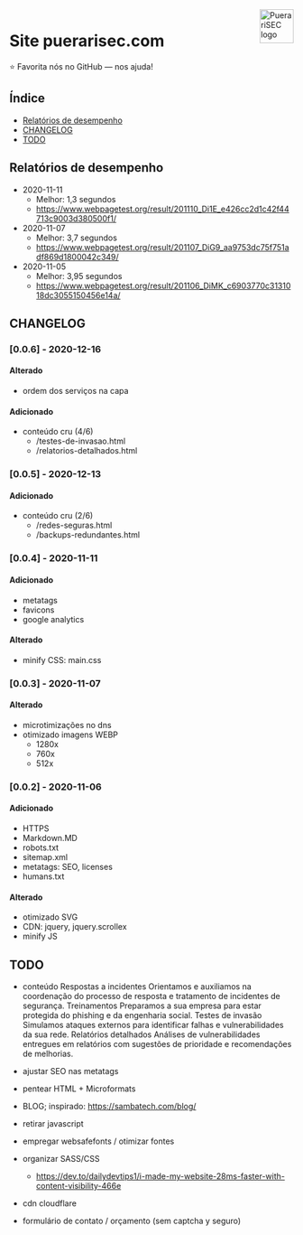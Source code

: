
<a href="https://puerarisec.com/">
	<img
		src="https://puerarisec.com/images/favicons/apple-touch-icon.png"
		alt="PuerariSEC logo"
		title="PuerariSEC"
		align="right"
		height="60"
		style="width:auto"/>
</a>


# Site puerarisec.com

:star: Favorita nós no GitHub — nos ajuda!




## Índice


- [Relatórios de desempenho](#desempenho)
- [CHANGELOG](#CHANGELOG)
- [TODO](#TODO)




## Relatórios de desempenho

- 2020-11-11
	- Melhor: 1,3 segundos
	- https://www.webpagetest.org/result/201110_Di1E_e426cc2d1c42f44713c9003d380500f1/
- 2020-11-07
	- Melhor: 3,7 segundos
	- https://www.webpagetest.org/result/201107_DiG9_aa9753dc75f751adf869d1800042c349/
- 2020-11-05
	- Melhor: 3,95 segundos
	- https://www.webpagetest.org/result/201106_DiMK_c6903770c3131018dc3055150456e14a/




## CHANGELOG

### [0.0.6] - 2020-12-16

#### Alterado
- ordem dos serviços na capa

#### Adicionado
- conteúdo cru (4/6)
	- /testes-de-invasao.html
	- /relatorios-detalhados.html



### [0.0.5] - 2020-12-13

#### Adicionado
- conteúdo cru (2/6)
	- /redes-seguras.html
	- /backups-redundantes.html



### [0.0.4] - 2020-11-11

#### Adicionado
- metatags
- favicons
- google analytics

#### Alterado
- minify CSS: main.css



### [0.0.3] - 2020-11-07

#### Alterado
- microtimizações no dns
- otimizado imagens WEBP
	- 1280x
	- 760x
	- 512x



### [0.0.2] - 2020-11-06

#### Adicionado
- HTTPS
- Markdown.MD
- robots.txt
- sitemap.xml
- metatags: SEO, licenses
- humans.txt

#### Alterado
- otimizado SVG
- CDN: jquery, jquery.scrollex
- minify JS




## TODO
- conteúdo
	Respostas a incidentes
		Orientamos e auxiliamos na coordenação do processo de resposta e tratamento de incidentes de segurança.
	Treinamentos
		Preparamos a sua empresa para estar protegida do phishing e da engenharia social.
	Testes de invasão
		Simulamos ataques externos para identificar falhas e vulnerabilidades da sua rede.
	Relatórios detalhados
		Análises de vulnerabilidades entregues em relatórios com sugestões de prioridade e recomendações de melhorias.

- ajustar SEO nas metatags
- pentear HTML + Microformats
- BLOG; inspirado: https://sambatech.com/blog/
- retirar javascript
- empregar websafefonts / otimizar fontes
- organizar SASS/CSS
	- https://dev.to/dailydevtips1/i-made-my-website-28ms-faster-with-content-visibility-466e
- cdn cloudflare
- formulário de contato / orçamento (sem captcha y seguro)



